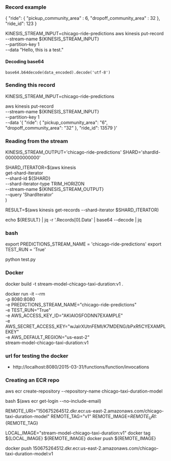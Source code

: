 ### Record example
{
    "ride": {
        "pickup_community_area" : 6,
        "dropoff_community_area" : 32
    },
    "ride_id": 123
}

KINESIS_STREAM_INPUT=chicago-ride-predictions
aws kinesis put-record \
    --stream-name ${KINESIS_STREAM_INPUT} \
    --partition-key 1 \
    --data "Hello, this is a test."

#### Decoding base64

`base64.b64decode(data_encoded).decode('utf-8')`

### Sending this record
KINESIS_STREAM_INPUT=chicago-ride-predictions

aws kinesis put-record \
    --stream-name ${KINESIS_STREAM_INPUT} \
    --partition-key 1 \
    --data '{
        "ride": {
            "pickup_community_area": "6",
            "dropoff_community_area": "32"
        }, 
        "ride_id": 13579
    }'

### Reading from the stream

KINESIS_STREAM_OUTPUT='chicago-ride-predictions'
SHARD='shardId-000000000000'

SHARD_ITERATOR=$(aws kinesis \
    get-shard-iterator \
        --shard-id ${SHARD} \
        --shard-iterator-type TRIM_HORIZON \
        --stream-name ${KINESIS_STREAM_OUTPUT} \
        --query 'ShardIterator' \
)

RESULT=$(aws kinesis get-records --shard-iterator $SHARD_ITERATOR)

echo ${RESULT} | jq -r '.Records[0].Data' | base64 --decode | jq


### bash
export PREDICTIONS_STREAM_NAME = 'chicago-ride-predictions'
export TEST_RUN = 'True'

python test.py


### Docker 

docker build -t stream-model-chicago-taxi-duration:v1 .

docker run -it --rm \
    -p 8080:8080 \
    -e PREDICTIONS_STREAM_NAME="chicago-ride-predictions" \
    -e TEST_RUN="True" \
    -e AWS_ACCESS_KEY_ID="AKIAIOSFODNN7EXAMPLE" \
    -e AWS_SECRET_ACCESS_KEY="wJalrXUtnFEMI/K7MDENG/bPxRfiCYEXAMPLEKEY" \
    -e AWS_DEFAULT_REGION="us-east-2" \
    stream-model-chicago-taxi-duration:v1

### url for testing the docker
* http://localhost:8080/2015-03-31/functions/function/invocations

### Creating an ECR repo

aws ecr create-repository --repository-name chicago-taxi-duration-model

bash
$(aws ecr get-login --no-include-email)

REMOTE_URI="150675264512.dkr.ecr.us-east-2.amazonaws.com/chicago-taxi-duration-model"
REMOTE_TAG="v1"
REMOTE_IMAGE=${REMOTE_URI}:${REMOTE_TAG}

LOCAL_IMAGE="stream-model-chicago-taxi-duration:v1"
docker tag ${LOCAL_IMAGE} ${REMOTE_IMAGE}
docker push ${REMOTE_IMAGE} 

docker push 150675264512.dkr.ecr.us-east-2.amazonaws.com/chicago-taxi-duration-model:v1